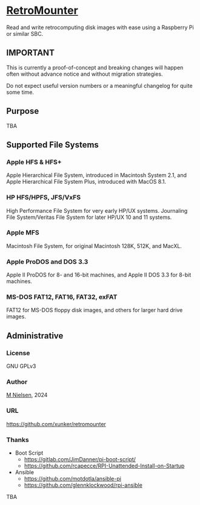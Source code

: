 [RetroMounter](https://github.com/xunker/retromounter)
============

Read and write retrocomputing disk images with ease using a Raspberry Pi or similar SBC.

IMPORTANT
---------

This is currently a proof-of-concept and breaking changes will happen often without advance notice
and without migration strategies.

Do not expect useful version numbers or a meaningful changelog for quite some time.

## Purpose

TBA

## Supported File Systems

### Apple HFS & HFS+

Apple Hierarchical File System, introduced in Macintosh System 2.1, and Apple
Hierarchical File System Plus, introduced with MacOS 8.1.

### HP HFS/HPFS, JFS/VxFS

High Performance File System for very early HP/UX systems. Journaling File
System/Veritas File System for later HP/UX 10 and 11 systems.

### Apple MFS

Macintosh File System, for original Macintosh 128K, 512K, and MacXL.

### Apple ProDOS and DOS 3.3

Apple II ProDOS for 8- and 16-bit machines, and Apple II DOS 3.3 for 8-bit machines.

### MS-DOS FAT12, FAT16, FAT32, exFAT

FAT12 for MS-DOS floppy disk images, and others for larger hard drive images.

## Administrative

### License

GNU GPLv3

### Author

[M Nielsen](https://github.com/xunker), 2024

### URL

https://github.com/xunker/retromounter

### Thanks

* Boot Script
  - https://gitlab.com/JimDanner/pi-boot-script/
  - https://github.com/rcapecce/RPI-Unattended-Install-on-Startup
* Ansible
  - https://github.com/motdotla/ansible-pi
  - https://github.com/glennklockwood/rpi-ansible

TBA